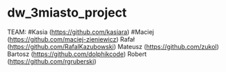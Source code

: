 # dw_3miasto_project
TEAM:
#Kasia (https://github.com/kasiara)
#Maciej (https://github.com/maciej-zieniewicz)
Rafał (https://github.com/RafalKazubowski)
Mateusz (https://github.com/zukol)
Bartosz (https://github.com/dolphikcode)
Robert (https://github.com/rgruberski)
